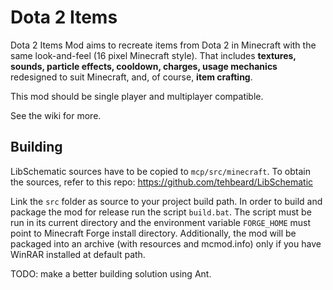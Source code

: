 Dota 2 Items
============

Dota 2 Items Mod aims to recreate items from Dota 2 in Minecraft with the same look-and-feel (16 pixel Minecraft style). That includes **textures, sounds, particle effects, cooldown, charges, usage mechanics** redesigned to suit Minecraft, and, of course, **item crafting**.

This mod should be single player and multiplayer compatible.

See the wiki for more.

Building
--------

LibSchematic sources have to be copied to `mcp/src/minecraft`. To obtain the sources, refer to this repo: https://github.com/tehbeard/LibSchematic

Link the `src` folder as source to your project build path. In order to build and package the mod for release run the script `build.bat`. The script must be run in its current directory and the environment variable `FORGE_HOME` must point to Minecraft Forge install directory. Additionally, the mod will be packaged into an archive (with resources and mcmod.info) only if you have WinRAR installed at default path.

TODO: make a better building solution using Ant.
